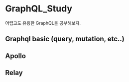 # GraphQL_Study

어렵고도 유용한 GraphQL을 공부해보자.

## Graphql basic (query, mutation, etc..)
## Apollo
## Relay
